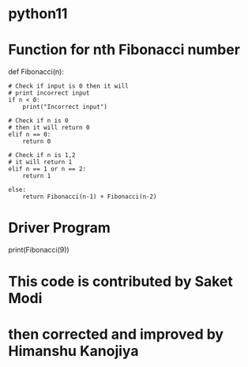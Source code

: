 # python11
# Function for nth Fibonacci number
def Fibonacci(n):
   
    # Check if input is 0 then it will
    # print incorrect input
    if n < 0:
        print("Incorrect input")
 
    # Check if n is 0
    # then it will return 0
    elif n == 0:
        return 0
 
    # Check if n is 1,2
    # it will return 1
    elif n == 1 or n == 2:
        return 1
 
    else:
        return Fibonacci(n-1) + Fibonacci(n-2)
 
# Driver Program
print(Fibonacci(9))
 
# This code is contributed by Saket Modi
# then corrected and improved by Himanshu Kanojiya
